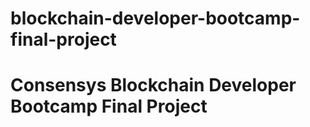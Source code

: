 # blockchain-developer-bootcamp-final-project

# Consensys Blockchain Developer Bootcamp Final Project


